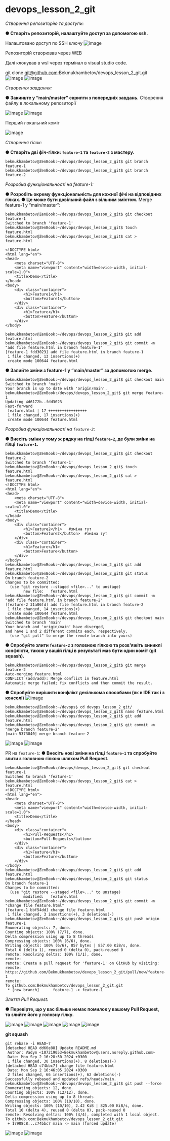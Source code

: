 # devops_lesson_2_git
_Створення репозиторію та доступи:_

**● Створіть репозиторій, налаштуйте доступ за допомогою ssh.**

Налаштовано доступ по SSH ключу
   ![image](https://github.com/user-attachments/assets/bf2d6125-5db2-489c-9136-5dd3b7b77bf5)

Репозиторій створював через WEB

Далі клонував в wsl через термінал в visual studio code.

git clone git@github.com:Bekmukhambetov/devops_lesson_2_git.git
![image](https://github.com/user-attachments/assets/ae72f96f-ce93-4807-b319-e80cfa83b478)
![image](https://github.com/user-attachments/assets/5f4593fc-2819-42aa-8d26-853c3e78e69d)

_Створення завдання:_

**● Закиньте у “main/master” скрипти з попередніх завдань.**
Створення файлу в локальному репозиторії
   
![image](https://github.com/user-attachments/assets/14d40709-1754-4df3-916f-3b03214a3f5c)
![image](https://github.com/user-attachments/assets/40e7063b-5d78-48a6-8821-4ff059878812)

Перший локальний коміт

![image](https://github.com/user-attachments/assets/67245bc1-8a0d-4363-85d1-a357362893b2)

_Створення гілок:_

**● Створіть дві фіч-гілки: `feature-1` та `feature-2` з мастеру.**
```
bekmukhambetov@ZenBook:~/devops/devops_lesson_2_git$ git branch feature-1
bekmukhambetov@ZenBook:~/devops/devops_lesson_2_git$ git branch feature-2
```
_Розробка функціональності на feature-1:_

**● Розробіть окрему функціональність для кожної фічі на відповідних гілках.
● Це може бути довільний файл з вільним змістом.**
Merge feature-1 у “main/master”:
```
bekmukhambetov@ZenBook:~/devops/devops_lesson_2_git$ git checkout feature-1 
Switched to branch 'feature-1'
bekmukhambetov@ZenBook:~/devops/devops_lesson_2_git$ touch feature.html
bekmukhambetov@ZenBook:~/devops/devops_lesson_2_git$ cat > feature.html

<!DOCTYPE html>
<html lang="en">
<head>
    <meta charset="UTF-8">
    <meta name="viewport" content="width=device-width, initial-scale=1.0">
    <title>Demo</title>
</head>
<body>
    <div class="container">
        <h1>Feature1</h1>  
        <button>Feature1</button>
    </div>
    <div class="container">
        <h1>Feature</h1>
        <button>Feature</button>
    </div>
</body>

bekmukhambetov@ZenBook:~/devops/devops_lesson_2_git$ git add feature.html 
bekmukhambetov@ZenBook:~/devops/devops_lesson_2_git$ git commit -m "add file feature.html in branch feature-1"
[feature-1 fdd3023] add file feature.html in branch feature-1
 1 file changed, 13 insertions(+)
 create mode 100644 feature.html
 ```

**● Залийте зміни з feature-1 у “main/master” за допомогою merge.**
```
bekmukhambetov@ZenBook:~/devops/devops_lesson_2_git$ git checkout main 
Switched to branch 'main'
Your branch is up to date with 'origin/main'.
bekmukhambetov@ZenBook:/devops/devops_lesson_2_git$ git merge feature-1
Updating 4d6172b..fdd3023
Fast-forward
 feature.html | 17 +++++++++++++++++
 1 file changed, 17 insertions(+)
 create mode 100644 feature.html
```

_Розробка функціональності на `feature-2`:_

**● Внесіть зміни у тому ж рядку на гілці `feature-2`, де були зміни на гілці `feature-1`.**
```
bekmukhambetov@ZenBook:~/devops/devops_lesson_2_git$ git checkout feature-2 
Switched to branch 'feature-1'
bekmukhambetov@ZenBook:~/devops/devops_lesson_2_git$ touch feature.html
bekmukhambetov@ZenBook:~/devops/devops_lesson_2_git$ cat > feature.html 
<!DOCTYPE html>
<html lang="en">
<head>
    <meta charset="UTF-8">
    <meta name="viewport" content="width=device-width, initial-scale=1.0">
    <title>Demo</title>
</head>
<body>
    <div class="container">
        <h1>Feature2</h1>   #зміна тут
        <button>Feature2</button>  #зміна тут
    </div>
    <div class="container">
        <h1>Feature</h1>
        <button>Feature</button>
    </div>
</body>
bekmukhambetov@ZenBook:~/devops/devops_lesson_2_git$ git add feature.html 
bekmukhambetov@ZenBook:~/devops/devops_lesson_2_git$ git status 
On branch feature-2
Changes to be committed:
  (use "git restore --staged <file>..." to unstage)
        new file:   feature.html
bekmukhambetov@ZenBook:~/devops/devops_lesson_2_git$ git commit -m "add file feature.html in branch feature-2"
[feature-2 31a06fd] add file feature.html in branch feature-2
 1 file changed, 14 insertions(+)
 create mode 100644 feature.html
bekmukhambetov@ZenBook:~/devops/devops_lesson_2_git$ git checkout main 
Switched to branch 'main'
Your branch and 'origin/main' have diverged,
and have 1 and 2 different commits each, respectively.
  (use "git pull" to merge the remote branch into yours)
```

**● Спробуйте злити `feature-2` з головною гілкою та розв'яжіть виниклі конфлікти, також
у вашій гілці в результаті має бути один коміт (git squash).**


```
bekmukhambetov@ZenBook:~/devops/devops_lesson_2_git$ git merge feature-2
Auto-merging feature.html
CONFLICT (add/add): Merge conflict in feature.html
Automatic merge failed; fix conflicts and then commit the result.
```
**● Спробуйте вирішити конфлікт декількома способами (як в IDE так і з консолі)**
![image](https://github.com/user-attachments/assets/84cd09c4-f7d4-4624-be2b-e0eae7b36807)
```
bekmukhambetov@ZenBook:~/devops$ cd devops_lesson_2_git/
bekmukhambetov@ZenBook:~/devops/devops_lesson_2_git$ nano feature.html
bekmukhambetov@ZenBook:~/devops/devops_lesson_2_git$ git add feature.html
bekmukhambetov@ZenBook:~/devops/devops_lesson_2_git$ git commit -m "merge branch feature-2"
[main 5373840] merge branch feature-2
```

![image](https://github.com/user-attachments/assets/2f528809-224c-44e5-9297-505cda94c070)
![image](https://github.com/user-attachments/assets/30e7fcc0-b4fc-4157-b93f-e3cbbd8a550f)

PR на `feature-1`:
**● Внесіть нові зміни на гілці `feature-1` та спробуйте злити з головною гілкою шляхом Pull Request.**
```
bekmukhambetov@ZenBook:/devops/devops_lesson_2_git$ git checkout feature-1
Switched to branch 'feature-1'
bekmukhambetov@ZenBook:~/devops/devops_lesson_2_git$ cat > feature.html
<!DOCTYPE html>
<html lang="en">
<head>
    <meta charset="UTF-8">
    <meta name="viewport" content="width=device-width, initial-scale=1.0">
    <title>Demo</title>
</head>
<body>
    <div class="container">
        <h1>Pull-Requests</h1>
        <button>Pull-Requests</button>
    </div>
    <div class="container">
        <h1>Feature</h1>
        <button>Feature</button>
    </div>
</body>
bekmukhambetov@ZenBook:~/devops/devops_lesson_2_git$ git add feature.html 
bekmukhambetov@ZenBook:~/devops/devops_lesson_2_git$ git status 
On branch feature-1
Changes to be committed:
  (use "git restore --staged <file>..." to unstage)
        modified:   feature.html
bekmukhambetov@ZenBook:~/devops/devops_lesson_2_git$ git commit -m "change file feature.html"
[feature-1 bbf54dd] change file feature.html
 1 file changed, 3 insertions(+), 3 deletions(-)
bekmukhambetov@ZenBook:~/devops/devops_lesson_2_git$ git push origin feature-1
Enumerating objects: 7, done.
Counting objects: 100% (7/7), done.
Delta compression using up to 8 threads
Compressing objects: 100% (6/6), done.
Writing objects: 100% (6/6), 857 bytes | 857.00 KiB/s, done.
Total 6 (delta 1), reused 0 (delta 0), pack-reused 0
remote: Resolving deltas: 100% (1/1), done.
remote: 
remote: Create a pull request for 'feature-1' on GitHub by visiting:
remote:      https://github.com/Bekmukhambetov/devops_lesson_2_git/pull/new/feature-1
remote: 
To github.com:Bekmukhambetov/devops_lesson_2_git.git
 * [new branch]      feature-1 -> feature-1
```
_Злиття Pull Request:_

**● Перевірте, що у вас більше немає помилок у вашому Pull Request, та злийте його у головну гілку.**

![image](https://github.com/user-attachments/assets/c724add9-cdda-4871-a1fd-ab6eabf9749b)
![image](https://github.com/user-attachments/assets/f1294f81-5288-4b4d-a3e9-4c24965d56b4)
![image](https://github.com/user-attachments/assets/5e17c4aa-2e00-4a1e-aa32-fa153917c5e4)
![image](https://github.com/user-attachments/assets/0358f306-98a2-43fe-9555-6cdb31d289ce)
![image](https://github.com/user-attachments/assets/cc9bb783-a4b5-407c-8941-199a8f916928)

**git squash**
```
git rebase -i HEAD~7
[detached HEAD dd60e88] Update README.md
 Author: Vadym <107219053+Bekmukhambetov@users.noreply.github.com>
 Date: Mon Sep 2 16:28:50 2024 +0300
 1 file changed, 30 insertions(+), 8 deletions(-)
[detached HEAD c74bbc7] change file feature.html
 Date: Mon Sep 2 16:46:05 2024 +0300
 2 files changed, 66 insertions(+), 62 deletions(-)
Successfully rebased and updated refs/heads/main.
bekmukhambetov@ZenBook:~/devops/devops_lesson_2_git$ git push --force
Enumerating objects: 12, done.
Counting objects: 100% (12/12), done.
Delta compression using up to 8 threads
Compressing objects: 100% (10/10), done.
Writing objects: 100% (10/10), 2.42 KiB | 825.00 KiB/s, done.
Total 10 (delta 4), reused 0 (delta 0), pack-reused 0
remote: Resolving deltas: 100% (4/4), completed with 1 local object.
To github.com:Bekmukhambetov/devops_lesson_2_git.git
 + 17908c8...c74bbc7 main -> main (forced update)

```
![image](https://github.com/user-attachments/assets/f70d48fa-997d-4649-a893-cf0690d7fd3d)
![image](https://github.com/user-attachments/assets/7271ff38-33df-4b5b-9c21-c9915ffd571b)


